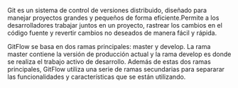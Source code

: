 Git es un sistema de control de versiones distribuido, diseñado para manejar proyectos
grandes y pequeños de forma eficiente.Permite a los desarrolladores trabajar juntos en un proyecto, rastrear los cambios en el código fuente y revertir cambios no deseados de manera fácil y rápida.

GitFlow se basa en dos ramas principales: master y develop. La rama master contiene la versión de producción actual y la rama develop es donde se realiza el trabajo activo de
desarrollo. Además de estas dos ramas principales, GitFlow utiliza una serie de ramas secundarias
para separarar las funcionalidades y características que se están utilizando. 

